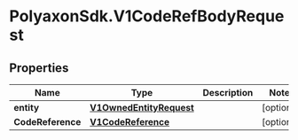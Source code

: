 # PolyaxonSdk.V1CodeRefBodyRequest

## Properties
Name | Type | Description | Notes
------------ | ------------- | ------------- | -------------
**entity** | [**V1OwnedEntityRequest**](V1OwnedEntityRequest.md) |  | [optional] 
**CodeReference** | [**V1CodeReference**](V1CodeReference.md) |  | [optional] 


